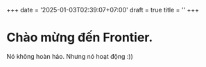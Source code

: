 +++
date = '2025-01-03T02:39:07+07:00'
draft = true
title = ''
+++
# Chào mừng đến Frontier.
Nó không hoàn hảo. Nhưng nó hoạt động :))